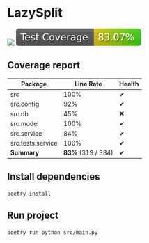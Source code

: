 # LazySplit

![](https://github.com/linkstaple/SQR-project-S24/actions/workflows/deploy.yml/badge.svg)
![](https://raw.githubusercontent.com/linkstaple/SQR-project-S24/_xml_coverage_reports/data/main/badge.svg)

## Coverage report

<!-- BEGIN REPORT -->
Package | Line Rate | Health
-------- | --------- | ------
src | 100% | ✔
src.config | 92% | ✔
src.db | 45% | ❌
src.model | 100% | ✔
src.service | 84% | ✔
src.tests.service | 100% | ✔
**Summary** | **83%** (319 / 384) | ✔
<!-- END REPORT -->




## Install dependencies
`poetry install`

## Run project
`poetry run python src/main.py`
